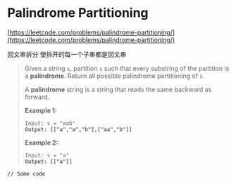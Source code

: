 # Palindrome Partitioning

[https://leetcode.com/problems/palindrome-partitioning/](https://leetcode.com/problems/palindrome-partitioning/)

回文串拆分 使拆开的每一个子串都是回文串

> Given a string `s`, partition `s` such that every substring of the partition is a **palindrome**. Return all possible palindrome partitioning of `s`.
>
> A **palindrome** string is a string that reads the same backward as forward.
>
> &#x20;
>
> **Example 1:**
>
> <pre><code>Input: s = "aab"
> <strong>Output: [["a","a","b"],["aa","b"]]</strong></code></pre>
>
> **Example 2:**
>
> <pre><code>Input: s = "a"
> <strong>Output: [["a"]]</strong></code></pre>

```
// Some code
```
